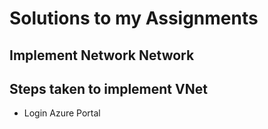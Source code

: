 # Solutions to my Assignments
## Implement Network Network
## Steps taken to implement VNet
* Login Azure Portal
